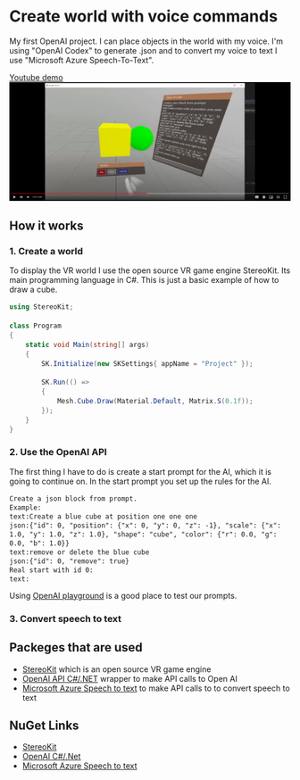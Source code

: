 # Create world with voice commands
My first OpenAI project. I can place objects in the world with my voice.
I'm using "OpenAI Codex" to generate .json and to convert my voice to text I use "Microsoft Azure Speech-To-Text".

[Youtube demo](https://youtu.be/7q-3J6OqiMY)
[![Youtube link to demo](img/YoutubeVideoThumbnail.PNG)](https://youtu.be/7q-3J6OqiMY "Youtube link to demo")

## How it works
### 1. Create a world
To display the VR world I use the open source VR game engine StereoKit. Its main programming language in C#. This is just a basic example of how to draw a cube.
```csharp
using StereoKit;

class Program
{
	static void Main(string[] args)
	{
		SK.Initialize(new SKSettings{ appName = "Project" });

		SK.Run(() =>
		{
			Mesh.Cube.Draw(Material.Default, Matrix.S(0.1f));
		});
	}
}
```
### 2. Use the OpenAI API
The first thing I have to do is create a start prompt for the AI, which it is going to continue on. In the start prompt you set up the rules for the AI.
```
Create a json block from prompt.
Example:
text:Create a blue cube at position one one one
json:{"id": 0, "position": {"x": 0, "y": 0, "z": -1}, "scale": {"x": 1.0, "y": 1.0, "z": 1.0}, "shape": "cube", "color": {"r": 0.0, "g": 0.0, "b": 1.0}}
text:remove or delete the blue cube
json:{"id": 0, "remove": true}
Real start with id 0:
text:
```
Using [OpenAI playground](https://platform.openai.com/playground) is a good place to test our prompts.

### 3. Convert speech to text

## Packeges that are used
- [StereoKit](https://github.com/StereoKit/StereoKit) which is an open source VR game engine
- [OpenAI API C#/.NET](https://github.com/OkGoDoIt/OpenAI-API-dotnet) wrapper to make API calls to Open AI
- [Microsoft Azure Speech to text](https://learn.microsoft.com/en-us/azure/cognitive-services/speech-service/) to make API calls to to convert speech to text

## NuGet Links
- [StereoKit](https://www.nuget.org/packages/StereoKit)
- [OpenAI C#/.Net](https://www.nuget.org/packages/OpenAI/)
- [Microsoft Azure Speech to text](https://www.nuget.org/packages/Microsoft.CognitiveServices.Speech/)